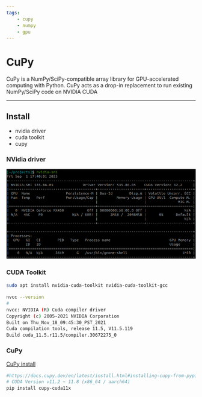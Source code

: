 ```yaml
---
tags:
    - cupy
    - numpy
    - gpu
---
```


# CuPy
CuPy is a NumPy/SciPy-compatible array library for GPU-accelerated computing with Python. CuPy acts as a drop-in replacement to run existing NumPy/SciPy code on NVIDIA CUDA 

---

## Install
- nvidia driver 
- cuda toolkit
- cupy

### NVidia driver

![](images/nvidia-smi.png)

### CUDA Toolkit

```bash
sudo apt install nvidia-cuda-toolkit nvidia-cuda-toolkit-gcc
```

```bash title="check cuda version" linenums="1" hl_lines="7"
nvcc --version
#
nvcc: NVIDIA (R) Cuda compiler driver
Copyright (c) 2005-2021 NVIDIA Corporation
Built on Thu_Nov_18_09:45:30_PST_2021
Cuda compilation tools, release 11.5, V11.5.119
Build cuda_11.5.r11.5/compiler.30672275_0
```

### CuPy
[CuPy install](https://docs.cupy.dev/en/latest/install.html)

```bash
#https://docs.cupy.dev/en/latest/install.html#installing-cupy-from-pypi
# CUDA Version v11.2 ~ 11.8 (x86_64 / aarch64)
pip install cupy-cuda11x
```
